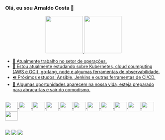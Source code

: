 ### Olá, eu sou Arnaldo Costa 👋

<div align="center">
  <a href="https://github.com/arnaldo93">
  <img height="120em" src="https://github-readme-stats.vercel.app/api?username=arnaldo93&show_icons=true&theme=dark&include_all_commits=true&count_private=true"/>
  <img height="120em" src="https://github-readme-stats.vercel.app/api/top-langs/?username=arnaldo93&layout=compact&langs_count=7&theme=dark"/>
</div>

- 🔭 Atualmente trabalho no setor de operações.
- 🌱 Estou atualmente estudando sobre Kubernetes, cloud coumputing (AWS e OCI), go-lang, node e algumas ferramentas de observabilidade.
- ⏯️ Próximos estudos: Ansible, Jenkins e outras ferramentas de CI/CD.
- 🛫 Algumas oportunidades aparecem na nossa vida, esteja preparado para abraça-las e sair do comodismo.

<div style: "display: inline_blcok"><br>
    <img align ="center" height="30" width="40" src="https://cdn.jsdelivr.net/gh/devicons/devicon/icons/ansible/ansible-original.svg" /> 
    <img align ="center" height="30" width="40" src="https://cdn.jsdelivr.net/gh/devicons/devicon/icons/azure/azure-original.svg" />
    <img align ="center" height="30" width="40" src="https://cdn.jsdelivr.net/gh/devicons/devicon/icons/docker/docker-original-wordmark.svg" />
    <img align ="center" height="30" width="40" src="https://cdn.jsdelivr.net/gh/devicons/devicon/icons/go/go-original-wordmark.svg" />
    <img align ="center" height="30" width="40" src="https://cdn.jsdelivr.net/gh/devicons/devicon/icons/googlecloud/googlecloud-original-wordmark.svg" />
    <img align ="center" height="30" width="40" src="https://cdn.jsdelivr.net/gh/devicons/devicon/icons/grafana/grafana-original-wordmark.svg" />
    <img align ="center" height="30" width="40" src="https://cdn.jsdelivr.net/gh/devicons/devicon/icons/kubernetes/kubernetes-plain.svg" />
    <img align ="center" height="30" width="40" src="https://cdn.jsdelivr.net/gh/devicons/devicon/icons/nodejs/nodejs-original-wordmark.svg" />
    <img align ="center" height="30" width="40" src="https://cdn.jsdelivr.net/gh/devicons/devicon/icons/terraform/terraform-original.svg" />
    <img align ="center" height="30" width="40" src="https://cdn.jsdelivr.net/gh/devicons/devicon/icons/vscode/vscode-original.svg" />
    <img align ="center" height="30" width="40" src="https://cdn.jsdelivr.net/gh/devicons/devicon/icons/windows8/windows8-original.svg" />
    <img align ="center" height="30" width="40" src="https://cdn.jsdelivr.net/gh/devicons/devicon/icons/prometheus/prometheus-original.svg" />
</div>

##

<div>
  <a href = "mailto:arnaldofelipe.costa@gmail.com"><img src= "https://img.shields.io/badge/Gmail-D14836?style=for-the-badge&logo=gmail&logoColor=white"></a>
  <a href = "www.linkedin.com/in/arnaldofelipecosta"><img src= "https://img.shields.io/badge/LinkedIn-0077B5?style=for-the-badge&logo=linkedin&logoColor=white"></a>
  <a href = "https://www.facebook.com/arnaldo.costa.54943"><img src= "https://img.shields.io/badge/Facebook-1877F2?style=for-the-badge&logo=facebook&logoColor=white"></a>
  
</div>

